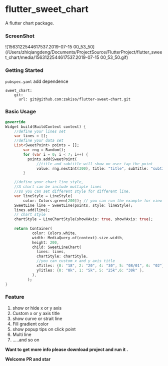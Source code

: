 # flutter_sweet_chart

A flutter chart package.

### ScreenShot

![1563122544617537.2019-07-15 00_53_50](/Users/zhiqiangdeng/Documents/ProjectSource/FlutterProject/flutter_sweet_chart/media/1563122544617537.2019-07-15 00_53_50.gif)

### Getting Started

`pubspec.yaml` add dependence 

```
sweet_chart:
    git:
      url: git@github.com:zakiso/flutter-sweet-chart.git
```



### Basic Usage

```Dart
@override
Widget build(BuildContext context) {
    //define your lines set
    var lines = [];
    //define your data set
    List<SweetPoint> points = [];
        var rng = Random();
        for (var i = 0; i < 7; i++) {
          points.add(SweetPoint(
              //title and subtitle will show on user tap the point
              value: rng.nextInt(300), title: "title", subTitle: "subtitle"));
        }

    //define your chart line style, 
    //A chart can be include multiple lines
    //so you can set different style for different line.
    var lineStyle = LineStyle(
        color: Colors.green[200]); // you can run the example for view more option.
    SweetLine line = SweetLine(points, style: lineStyle);
    lines.add(line);
    // chart style 
    chartStyle = LineChartStyle(showXAxis: true, showYAxis: true);
	
    return Container(
            color: Colors.white,
            width: MediaQuery.of(context).size.width,
            height: 200,
            child: SweetLineChart(
              lines: lines,
              chartStyle: chartStyle,
              //you can custom x and y axis title 
              xTitles: {0: "18", 2: "20", 4: "30", 5: "08/01", 6: "02"},
              yTitles: {0: "0k", 1: "5k", 5: "25k",6: "30k" },
            ),
          );
}
```



### Feature

1. show or hide x or y axis 
2. Custom x or y axis title
3. show curve or strait line
4. Fill gradient color
5. show popup tips on click point
6. Multi line 
7. …..and so on



**Want to get more info please download project and run it .**

**Welcome PR and star**

